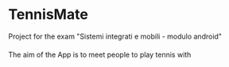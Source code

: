 # TennisMate
Project for the exam "Sistemi integrati e mobili - modulo android"
####
The aim of the App is to meet people to play tennis with
